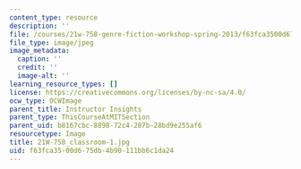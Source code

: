 ```yaml
---
content_type: resource
description: ''
file: /courses/21w-758-genre-fiction-workshop-spring-2013/f63fca3500d675db4b90111bb6c1da24_21W-758_classroom-1.jpg
file_type: image/jpeg
image_metadata:
  caption: ''
  credit: ''
  image-alt: ''
learning_resource_types: []
license: https://creativecommons.org/licenses/by-nc-sa/4.0/
ocw_type: OCWImage
parent_title: Instructor Insights
parent_type: ThisCourseAtMITSection
parent_uid: b8167cbc-8898-72c4-287b-28bd9e255af6
resourcetype: Image
title: 21W-758_classroom-1.jpg
uid: f63fca35-00d6-75db-4b90-111bb6c1da24
---
```

